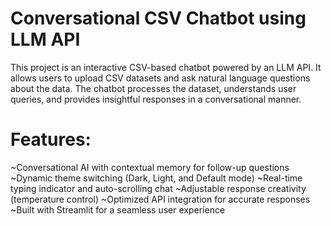 # Conversational CSV Chatbot using LLM API
This project is an interactive CSV-based chatbot powered by an LLM API. It allows users to upload CSV datasets and ask natural language questions about the data. The chatbot processes the dataset, understands user queries, and provides insightful responses in a conversational manner.  

# Features:  
~Conversational AI with contextual memory for follow-up questions 
~Dynamic theme switching (Dark, Light, and Default mode) 
~Real-time typing indicator and auto-scrolling chat 
~Adjustable response creativity (temperature control) 
~Optimized API integration for accurate responses 
~Built with Streamlit for a seamless user experience
